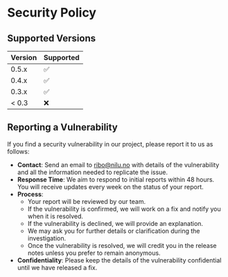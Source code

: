 # Security Policy

## Supported Versions

| Version | Supported          |
| ------- | ------------------ |
| 0.5.x   | :white_check_mark: |
| 0.4.x   | :white_check_mark: |
| 0.3.x   | :white_check_mark: |
| < 0.3   | :x:                |

## Reporting a Vulnerability

If you find a security vulnerability in our project, please report it to us as follows:

- **Contact**: Send an email to [ribo@nilu.no](mailto:ribo@nilu.no) with details of the vulnerability and all the information needed to replicate the issue.
- **Response Time**: We aim to respond to initial reports within 48 hours. You will receive updates every week on the status of your report.
- **Process**:
  - Your report will be reviewed by our team.
  - If the vulnerability is confirmed, we will work on a fix and notify you when it is resolved.
  - If the vulnerability is declined, we will provide an explanation.
  - We may ask you for further details or clarification during the investigation.
  - Once the vulnerability is resolved, we will credit you in the release notes unless you prefer to remain anonymous.
- **Confidentiality**: Please keep the details of the vulnerability confidential until we have released a fix.

